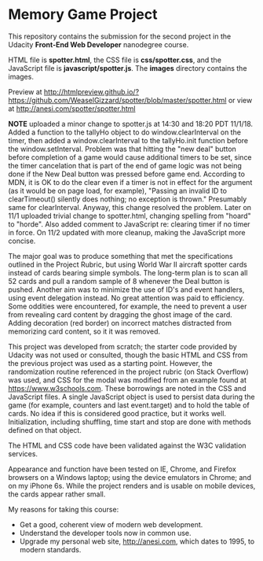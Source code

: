 # Memory Game Project

This repository contains the submission for the second project in the Udacity **Front-End Web Developer** nanodegree course.

HTML file is **spotter.html**, the CSS file is **css/spotter.css**, and the JavaScript file is **javascript/spotter.js**.  The **images** directory contains the images.  

Preview at http://htmlpreview.github.io/?https://github.com/WeaselGizzard/spotter/blob/master/spotter.html  or view at http://anesi.com/spotter/spotter.html

**NOTE** uploaded a minor change to spotter.js at 14:30 and 18:20 PDT 11/1/18. Added a function to the tallyHo object to do window.clearInterval on the timer, then added a window.clearInterval to the tallyHo.init function before the window.setInterval.  Problem was that hitting the "new deal" button before completion of a game would cause additional timers to be set, since the timer cancelation that is part of the end of game logic was not being done if the New Deal button was pressed before game end.  According to MDN, it is OK to do the clear even if a timer is not in effect for the argument (as it would be on page load, for example), "Passing an invalid ID to clearTimeout() silently does nothing; no exception is thrown." Presumably same for clearInterval. Anyway, this change  resolved the problem.  Later on 11/1 uploaded trivial change to spotter.html, changing spelling from "hoard" to "horde".  Also added comment to JavaScript re: clearing timer if no timer in force.  On 11/2 updated with more cleanup, making the JavaScript more concise.

The major goal was to produce something that met the specifications outlined in the Project Rubric, but using World War II aircraft spotter cards instead of cards bearing simple symbols.  The long-term plan is to scan all 52 cards and pull a random sample of 8 whenever the Deal button is pushed.  Another aim was to minimize the use of ID's and event handlers, using event delegation instead.  No great attention was paid to efficiency.  Some oddities were encountered, for example, the need to prevent a user from revealing card content by dragging the ghost image of the card.  Adding decoration (red border) on incorrect matches distracted from memorizing card content, so it it was removed.  

This project was developed from scratch; the starter code provided by Udacity was not used or consulted, though the basic HTML and CSS from the previous project was used as a starting point.  However, the randomization routine referenced in the project rubric (on Stack Overflow) was used, and CSS for the modal was modified from an example found at https://www.w3schools.com.  These borrowings are noted in the CSS and JavaScript files. A single JavaScript object is used to persist data during the game (for example, counters and last event.target) and to hold the table of cards.  No idea if this is considered good practice, but it works well.  Initialization, including shuffling, time start and stop are done with methods defined on that object.   

The HTML and CSS code have been validated against the W3C validation services.

Appearance and function have been tested on IE, Chrome, and Firefox browsers on a Windows laptop; using the device emulators in Chrome; and on my iPhone 6s.  While the project renders and is usable on mobile devices, the cards appear rather small.  
 
My reasons for taking this course:

- Get a good, coherent view of modern web development.
- Understand the developer tools now in common use.
- Upgrade my personal web site, http://anesi.com, which dates to 1995, to modern standards.
